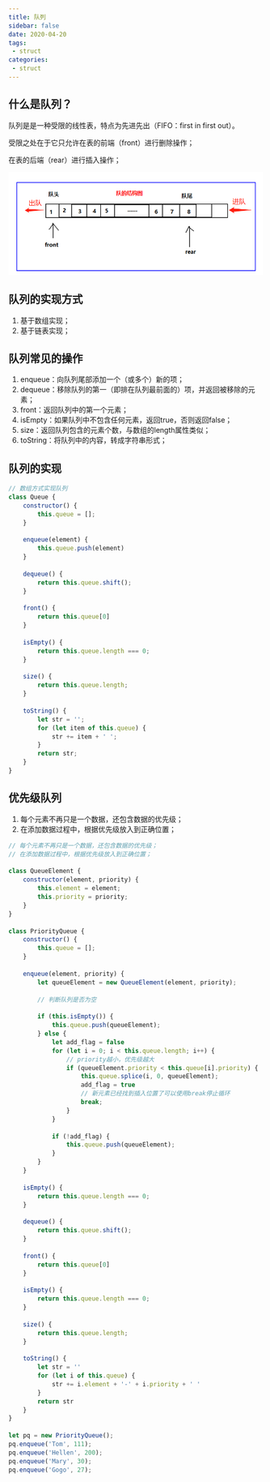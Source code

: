 ```yaml
---
title: 队列 
sidebar: false
date: 2020-04-20
tags:
 - struct
categories:
 - struct
---
```


## 什么是队列？

队列是是一种受限的线性表，特点为先进先出（FIFO：first in first out）。

受限之处在于它只允许在表的前端（front）进行删除操作；

在表的后端（rear）进行插入操作；

![image](./images/queue.png)

## 队列的实现方式

1. 基于数组实现；
2. 基于链表实现；

## 队列常见的操作

1. enqueue：向队列尾部添加一个（或多个）新的项；
2. dequeue：移除队列的第一（即排在队列最前面的）项，并返回被移除的元素；
3. front：返回队列中的第一个元素；
4. isEmpty：如果队列中不包含任何元素，返回true，否则返回false；
5. size：返回队列包含的元素个数，与数组的length属性类似；
6. toString：将队列中的内容，转成字符串形式；

## 队列的实现

```js
// 数组方式实现队列
class Queue {
    constructor() {
        this.queue = [];
    }

    enqueue(element) {
        this.queue.push(element)
    }

    dequeue() {
        return this.queue.shift();
    }

    front() {
        return this.queue[0]
    }

    isEmpty() {
        return this.queue.length === 0;
    }

    size() {
        return this.queue.length;
    }

    toString() {
        let str = '';
        for (let item of this.queue) {
            str += item + ' ';
        }
        return str;
    }
}
```

## 优先级队列

1. 每个元素不再只是一个数据，还包含数据的优先级；
2. 在添加数据过程中，根据优先级放入到正确位置；

```js
// 每个元素不再只是一个数据，还包含数据的优先级；
// 在添加数据过程中，根据优先级放入到正确位置；

class QueueElement {
    constructor(element, priority) {
        this.element = element;
        this.priority = priority;
    }
}

class PriorityQueue {
    constructor() {
        this.queue = [];
    }

    enqueue(element, priority) {
        let queueElement = new QueueElement(element, priority);

        // 判断队列是否为空

        if (this.isEmpty()) {
            this.queue.push(queueElement);
        } else {
            let add_flag = false
            for (let i = 0; i < this.queue.length; i++) {
                // priority越小，优先级越大
                if (queueElement.priority < this.queue[i].priority) {
                    this.queue.splice(i, 0, queueElement);
                    add_flag = true
                    // 新元素已经找到插入位置了可以使用break停止循环
                    break;
                }
            }

            if (!add_flag) {
                this.queue.push(queueElement);
            }
        }
    }

    isEmpty() {
        return this.queue.length === 0;
    }

    dequeue() {
        return this.queue.shift();
    }

    front() {
        return this.queue[0]
    }

    isEmpty() {
        return this.queue.length === 0;
    }

    size() {
        return this.queue.length;
    }

    toString() {
        let str = ''
        for (let i of this.queue) {
            str += i.element + '-' + i.priority + ' '
        }
        return str
    }
}

let pq = new PriorityQueue();
pq.enqueue('Tom', 111);
pq.enqueue('Hellen', 200);
pq.enqueue('Mary', 30);
pq.enqueue('Gogo', 27);
```